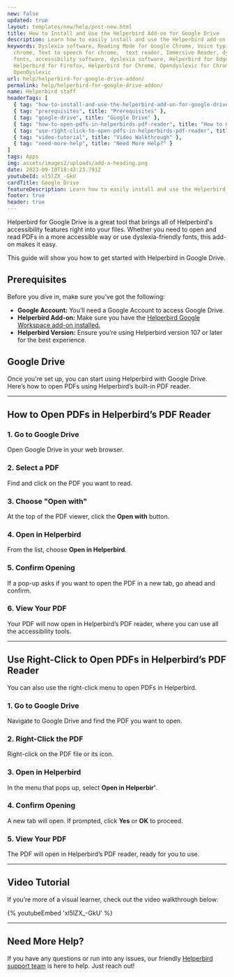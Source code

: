 ```yaml
---
new: false
updated: true
layout: templates/new/help/post-new.html
title: How to Install and Use the Helperbird Add-on for Google Drive
description: Learn how to easily install and use the Helperbird add-on for Google Drive. This guide walks you through adding powerful accessibility features like dyslexia-friendly fonts and text-to-speech directly to your presentations.
keywords: Dyslexia software, Reading Mode for Google Chrome, Voice typing for
  chrome, Text to speech for chrome,  text reader, Immersive Reader, dyslexia
  fonts, accessibility software, dyslexia software, Helperbird for Edge,
  Helperbird for Firefox, Helperbird for Chrome, Opendyslexic for Chrome,
  OpenDyslexic
url: help/helperbird-for-google-drive-addon/
permalink: help/helperbird-for-google-drive-addon/
name: Helperbird staff
headerTags: [
  { tag: "how-to-install-and-use-the-helperbird-add-on-for-google-drive", title: "How to Install and Use the Helperbird Add-on for Google Drive" },
  { tag: "prerequisites", title: "Prerequisites" },
  { tag: "google-drive", title: "Google Drive" },
  { tag: "how-to-open-pdfs-in-helperbirds-pdf-reader", title: "How to Open PDFs in Helperbird’s PDF Reader" },
  { tag: "use-right-click-to-open-pdfs-in-helperbirds-pdf-reader", title: "Use Right-Click to Open PDFs in Helperbird’s PDF Reader" },
  { tag: "video-tutorial", title: "Video Walkthrough" },
  { tag: "need-more-help", title: "Need More Help?" }
]
tags: Apps
img: assets/images2/uploads/add-a-heading.png
date: 2023-09-10T18:43:23.791Z
youtubeId: xl5lZX_-GkU
cardTitle: Google Drive
featureDescription: Learn how to easily install and use the Helperbird add-on for Google Drive. This guide walks you through adding powerful accessibility features like dyslexia-friendly fonts and text-to-speech directly to your presentations.
footer: true
header: true
---
```


Helperbird for Google Drive is a great tool that brings all of Helperbird's accessibility features right into your files. Whether you need to open and read PDFs in a more accessible way or use dyslexia-friendly fonts, this add-on makes it easy. 

This guide will show you how to get started with Helperbird in Google Drive.

## Prerequisites

Before you dive in, make sure you’ve got the following:

- **Google Account:** You’ll need a Google Account to access Google Drive.
- **Helperbird Add-on:** Make sure you have the [Helperbird Google Workspace add-on installed.](https://workspace.google.com/marketplace/app/helperbird/844716805038)
- **Helperbird Version:** Ensure you’re using Helperbird version 107 or later for the best experience.

## Google Drive

Once you're set up, you can start using Helperbird with Google Drive. Here’s how to open PDFs using Helperbird’s built-in PDF reader.

---

## How to Open PDFs in Helperbird’s PDF Reader

### 1. Go to Google Drive

Open Google Drive in your web browser.

### 2. Select a PDF

Find and click on the PDF you want to read.

### 3. Choose "Open with"

At the top of the PDF viewer, click the **Open with** button.

### 4. Open in Helperbird

From the list, choose **Open in Helperbird**.

### 5. Confirm Opening

If a pop-up asks if you want to open the PDF in a new tab, go ahead and confirm.

### 6. View Your PDF

Your PDF will now open in Helperbird’s PDF reader, where you can use all the accessibility tools.

---

## Use Right-Click to Open PDFs in Helperbird’s PDF Reader

You can also use the right-click menu to open PDFs in Helperbird.

### 1. Go to Google Drive

Navigate to Google Drive and find the PDF you want to open.

### 2. Right-Click the PDF

Right-click on the PDF file or its icon.

### 3. Open in Helperbird

In the menu that pops up, select **Open in Helperbir'**.

### 4. Confirm Opening

A new tab will open. If prompted, click **Yes** or **OK** to proceed.

### 5. View Your PDF

The PDF will open in Helperbird’s PDF reader, ready for you to use.


---

## Video Tutorial

If you’re more of a visual learner, check out the video walkthrough below:

{% youtubeEmbed 'xl5lZX_-GkU' %}


--- 
## Need More Help?

If you have any questions or run into any issues, our friendly [Helperbird support team](/support/) is here to help. Just reach out!
